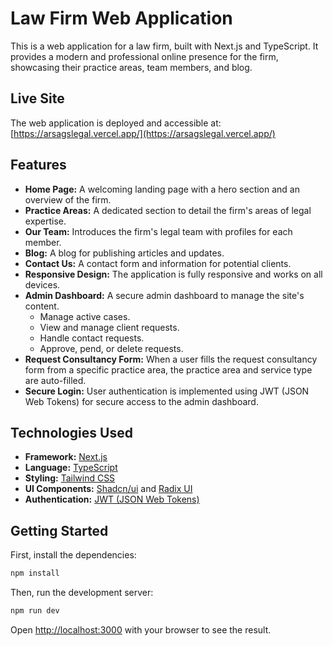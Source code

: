 # Law Firm Web Application

This is a web application for a law firm, built with Next.js and TypeScript. It provides a modern and professional online presence for the firm, showcasing their practice areas, team members, and blog.

## Live Site

The web application is deployed and accessible at: [https://arsagslegal.vercel.app/](https://arsagslegal.vercel.app/)

## Features

*   **Home Page:** A welcoming landing page with a hero section and an overview of the firm.
*   **Practice Areas:** A dedicated section to detail the firm's areas of legal expertise.
*   **Our Team:** Introduces the firm's legal team with profiles for each member.
*   **Blog:** A blog for publishing articles and updates.
*   **Contact Us:** A contact form and information for potential clients.
*   **Responsive Design:** The application is fully responsive and works on all devices.
*   **Admin Dashboard:** A secure admin dashboard to manage the site's content.
    *   Manage active cases.
    *   View and manage client requests.
    *   Handle contact requests.
    *   Approve, pend, or delete requests.
*   **Request Consultancy Form:** When a user fills the request consultancy form from a specific practice area, the practice area and service type are auto-filled.
*   **Secure Login:** User authentication is implemented using JWT (JSON Web Tokens) for secure access to the admin dashboard.

## Technologies Used

*   **Framework:** [Next.js](https://nextjs.org/)
*   **Language:** [TypeScript](https://www.typescriptlang.org/)
*   **Styling:** [Tailwind CSS](https://tailwindcss.com/)
*   **UI Components:** [Shadcn/ui](https://ui.shadcn.com/) and [Radix UI](https://www.radix-ui.com/)
*   **Authentication:** [JWT (JSON Web Tokens)](https://jwt.io/)

## Getting Started

First, install the dependencies:

```bash
npm install
```

Then, run the development server:

```bash
npm run dev
```

Open [http://localhost:3000](http://localhost:3000) with your browser to see the result.
